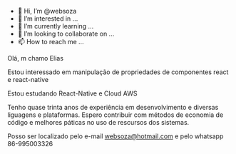 - 👋 Hi, I’m @websoza
- 👀 I’m interested in ...
- 🌱 I’m currently learning ...
- 💞️ I’m looking to collaborate on ...
- 📫 How to reach me ...

<!---
websoza/websoza is a ✨ special ✨ repository because its `README.md` (this file) appears on your GitHub profile.
You can click the Preview link to take a look at your changes.
--->

Olá, m chamo Elias

Estou interessado em manipulação de propriedades de componentes react e react-native

Estou estudando React-Native e Cloud AWS

Tenho quase trinta anos de experiência em desenvolvimento e diversas liguagens e plataformas. Espero contribuir com métodos de economia de código e melhores páticas no uso de rescursos dos sistemas.

Posso ser localizado pelo e-mail websoza@hotmail.com e pelo whatsapp 86-995003326
